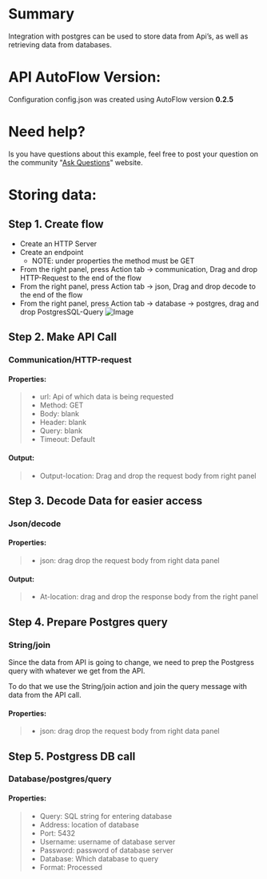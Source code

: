 

# Summary
Integration with postgres can be used to store data from Api’s, as well as retrieving data from databases.

# API AutoFlow Version:
Configuration config.json was created using AutoFlow version __0.2.5__

# Need help?
Is you have questions about this example, feel free to post your question on the community "<a href="https://interactor.com/autoflow/questions" target="_blank">Ask Questions</a>" website.

# Storing data:

## Step 1. Create flow
* Create an HTTP Server
* Create an endpoint
  * NOTE: under properties the method must be GET
* From the right panel, press Action tab -> communication, Drag and drop HTTP-Request to the end of the flow
* From the right panel, press Action tab -> json, Drag and drop decode to the end of the flow
* From the right panel, press Action tab -> database -> postgres, drag and drop PostgresSQL-Query
![Image](https://github.com/API-AutoFlow/api-to-postres/blob/master/img/1.png)

## Step 2. Make API Call
### Communication/HTTP-request
#### Properties:
> * url: Api of which data is being requested
> * Method: GET
> * Body: blank
> * Header: blank
> * Query: blank
> * Timeout: Default

#### Output:
> * Output-location: Drag and drop the request body from right panel

## Step 3. Decode Data for easier access
### Json/decode
#### Properties:
> * json: drag drop the request body from right data panel

#### Output:
> * At-location: drag and drop the response body from the right panel

## Step 4. Prepare Postgres query
### String/join
Since the data from API is going to change, we need to prep the Postgress query with whatever we get from the API.

To do that we use the String/join action and join the query message with data from the API call.

#### Properties:
> * json: drag drop the request body from right data panel

## Step 5. Postgress DB call
### Database/postgres/query
#### Properties:
> * Query: SQL string for entering database
> * Address: location of database
> * Port: 5432
> * Username: username of database server
> * Password: password of database server
> * Database: Which database to query
> * Format: Processed
